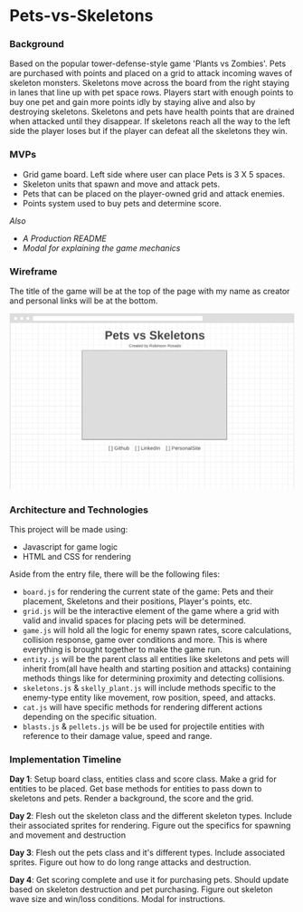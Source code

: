 # Pets-vs-Skeletons

### Background
Based on the popular tower-defense-style game 'Plants vs Zombies'. Pets are purchased with points and placed on a grid to attack incoming waves of skeleton monsters. Skeletons move across the board from the right staying in lanes that line up with pet space rows. Players start with enough points to buy one pet and gain more points idly by staying alive and also by destroying skeletons. Skeletons and pets have health points that are drained when attacked until they disappear. If skeletons reach all the way to the left side the player loses but if the player can defeat all the skeletons they win.

### MVPs
* Grid game board. Left side where user can place Pets is 3 X 5 spaces.
* Skeleton units that spawn and move and attack pets.
* Pets that can be placed on the player-owned grid and attack enemies.
* Points system used to buy pets and determine score.

*Also*
* *A Production README*
* *Modal for explaining the game mechanics*

### Wireframe
The title of the game will be at the top of the page with my name as creator and personal links will be at the bottom.

[wireframe]: https://github.com/robrosado1/Pets-vs-Skeletons/blob/master/wireframe.png
![wireframe]

### Architecture and Technologies
This project will be made using:
* Javascript for game logic
* HTML and CSS for rendering

Aside from the entry file, there will be the following files:
* `board.js` for rendering the current state of the game: Pets and their placement, Skeletons and their positions, Player's points, etc.
* `grid.js` will be the interactive element of the game where a grid with valid and invalid spaces for placing pets will be determined.
* `game.js` will hold all the logic for enemy spawn rates, score calculations, collision response, game over conditions and more. This is where everything is brought together to make the game run.
* `entity.js` will be the parent class all entities like skeletons and pets will inherit from(all have health and starting position and attacks) containing methods things like for determining proximity and detecting collisions.
* `skeletons.js` & `skelly_plant.js` will include methods specific to the enemy-type entity like movement, row position, speed, and attacks.
* `cat.js` will have specific methods for rendering different actions depending on the specific situation.
* `blasts.js` & `pellets.js` will be be used for projectile entities with reference to their damage value, speed and range.

### Implementation Timeline
**Day 1**: Setup board class, entities class and score class. Make a grid for entities to be placed. Get base methods for entities to pass down to skeletons and pets. Render a background, the score and the grid.

**Day 2**: Flesh out the skeleton class and the different skeleton types. Include their associated sprites for rendering. Figure out the specifics for spawning and movement and destruction

**Day 3**: Flesh out the pets class and it's different types. Include associated sprites. Figure out how to do long range attacks and destruction.

**Day 4**: Get scoring complete and use it for purchasing pets. Should update based on skeleton destruction and pet purchasing. Figure out skeleton wave size and win/loss conditions. Modal for instructions.
